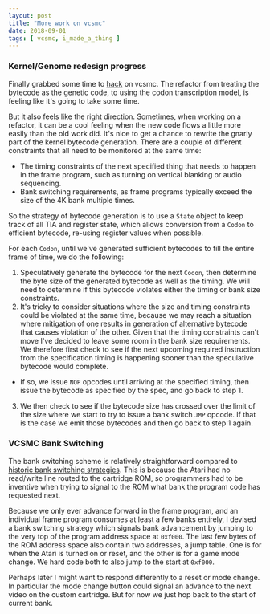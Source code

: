 ```yaml
---
layout: post
title: "More work on vcsmc"
date: 2018-09-01
tags: [ vcsmc, i_made_a_thing ]
---
```


### Kernel/Genome redesign progress

Finally grabbed some time to
[hack](https://github.com/lnihlen/vcsmc/commit/32cdea416193ee10706b50669aaa004891d09ed8)
on vcsmc. The refactor from treating the bytecode as the genetic code, to using
the codon transcription model, is feeling like it's going to take some time.

But it also feels like the right direction. Sometimes, when working on a
refactor, it can be a cool feeling when the new code flows a little more
easily than the old work did. It's nice to get a chance to rewrite the gnarly
part of the kernel bytecode generation. There are a couple of different
constraints that all need to be monitored at the same time:

* The timing constraints of the next specified thing that needs to happen in
  the frame program, such as turning on vertical blanking or audio sequencing.
* Bank switching requirements, as frame programs typically exceed the size of
  the 4K bank multiple times.

So the strategy of bytecode generation is to use a `State` object to keep
track of all TIA and register state, which allows conversion from a `Codon`
to efficient bytecode, re-using register values when possible.

For each `Codon`, until we've generated sufficient bytecodes to fill the
entire frame of time, we do the following:

1. Speculatively generate the bytecode for the next `Codon`, then determine
  the byte size of the generated bytecode as well as the timing. We will need
  to determine if this bytecode violates either the timing or bank size
  constraints.
2. It's tricky to consider situations where the size and timing constraints
  could be violated at the same time, because we may reach a situation where
  mitigation of one results in generation of alternative bytecode that causes
  violation of the other. Given that the timing constraints can't move I've
  decided to leave some room in the bank size requirements. We therefore first
  check to see if the next upcoming required instruction from the specification
  timing is happening sooner than the speculative bytecode would complete.
  * If so, we issue `NOP` opcodes until arriving at the specified timing, then
    issue the bytecode as specified by the spec, and go back to step 1.
3. We then check to see if the bytecode size has crossed over the limit of the
  size where we start to try to issue a bank switch `JMP` opcode. If that
  is the case we emit those bytecodes and then go back to step 1 again.

### VCSMC Bank Switching

The bank switching scheme is relatively straightforward compared to
[historic bank switching strategies](http://www.classic-games.com/atari2600/bankswitch.html).
This is because the Atari had no read/write line routed to the cartridge ROM,
so programmers had to be inventive when trying to signal to the ROM what bank
the program code has requested next.

Because we only ever advance forward in the frame program, and an individual
frame program consumes at least a few banks entirely, I devised a bank switching
strategy which signals bank advancement by jumping to the very top of the
program address space at `0xf000`. The last few bytes of the ROM address space
also contain two addresses, a jump table. One is for when the Atari is turned
on or reset, and the other is for a game mode change. We hard code both to
also jump to the start at `0xf000`.

Perhaps later I might want to respond differently to a reset or mode change.
In particular the mode change button could signal an advance to the next
video on the custom cartridge. But for now we just hop back to the start of
current bank.
